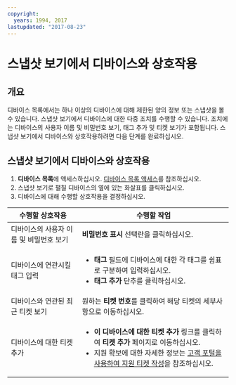 ```yaml
---
copyright:
  years: 1994, 2017
lastupdated: "2017-08-23"
---
```


# 스냅샷 보기에서 디바이스와 상호작용

## 개요

디바이스 목록에서는 하나 이상의 디바이스에 대해 제한된 양의 정보 또는 스냅샷을 볼 수 있습니다. 스냅샷 보기에서 디바이스에 대한 다중 조치를 수행할 수 있습니다. 조치에는 디바이스의 사용자 이름 및 비밀번호 보기, 태그 추가 및 티켓 보기가 포함됩니다. 스냅샷 보기에서 디바이스와 상호작용하려면 다음 단계를 완료하십시오.

## 스냅샷 보기에서 디바이스와 상호작용

1. **디바이스 목록**에 액세스하십시오. [디바이스 목록 액세스](vsi_managing.html)를 참조하십시오.
2. 스냅샷 보기로 펼칠 디바이스의 옆에 있는 화살표를 클릭하십시오.
3. 디바이스에 대해 수행할 상호작용을 결정하십시오.

|수행할 상호작용|수행할 작업|
|---|---|
|디바이스의 사용자 이름 및 비밀번호 보기|**비밀번호 표시** 선택란을 클릭하십시오.|
|디바이스에 연관시킬 태그 입력|<ul><li>**태그** 필드에 디바이스에 대한 각 태그를 쉼표로 구분하여 입력하십시오.</li><li>**태그 추가** 단추를 클릭하십시오.</li></ul>|
|디바이스와 연관된 최근 티켓 보기|원하는 **티켓 번호**를 클릭하여 해당 티켓의 세부사항으로 이동하십시오.|
|디바이스에 대한 티켓 추가|<ul><li>**이 디바이스에 대한 티켓 추가** 링크를 클릭하여 **티켓 추가** 페이지로 이동하십시오.</li><li>지원 확보에 대한 자세한 정보는 [고객 포털을 사용하여 지원 티켓 작성](/docs/customer-portal/cpsupport.html)을 참조하십시오.</li></ul>|
